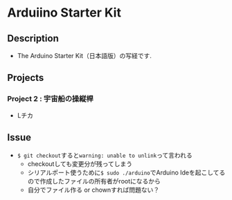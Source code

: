 # Arduiino Starter Kit
## Description 
* The Arduino Starter Kit（日本語版）の写経です.

## Projects
### Project 2 : 宇宙船の操縦桿
* Lチカ

## Issue
* `$ git checkout`すると`warning: unable to unlink`って言われる
  * checkoutしても変更分が残ってしまう
  * シリアルポート使うために`$ sudo ./arduino`でArduino Ideを起こしてるので作成したファイルの所有者がrootになるから
  * 自分でファイル作る or chownすれば問題ない？
